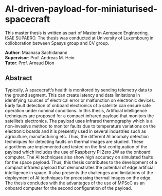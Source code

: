 # AI-driven-payload-for-miniaturised-spacecraft

This master thesis is written as part of Master in Aeropace Engineering, ISAE SUPAERO. The thesis was conducted at University of Luxembourg in colloboration between Spasys group and CV group.

**Author**: Maanasa Sachidanand<br>
**Supervisor**: Prof. Andreas M. Hein<br>
**Tutor**: Prof. Arnaud Dion<br>

## Abstract

Typically, A spacecraft’s health is monitored by sending telemetry data to the ground
segment. This can create latency and data limitations in identifying sources of electrical
error or malfunction on electronic devices. Early fault detection of onboard electronics of
a satellite can ensure safe operation under nominal conditions. In this thesis, Artificial
intelligence techniques are proposed for a compact infrared payload that monitors the
satellite’s electronics. The payload uses infrared thermography which is a non-invasive
method to monitor faults due to temperature variations on the electronic boards and
it is presently used in several industries such as agriculture, manufacturing etc. Thus,
the different AI anomaly detection techniques for detecting faults on thermal images are
studied. These algorithms are implemented and tested on the first configuration of the
payload which includes the use of Raspberry Pi Zero 2W as the onboard computer. The AI
techniques also show high accuracy on simulated faults for the space payload. Thus, this
thesis contributes to the development of a compact infrared payload that demonstrates
the potential of edge artificial intelligence in space. It also presents the challenges and
limitations of the deployment of AI techniques for processing thermal images on the edge.
The thesis concludes with the advantages of the use of MPSoC as an onboard computer
for the second configuration of the payload.

